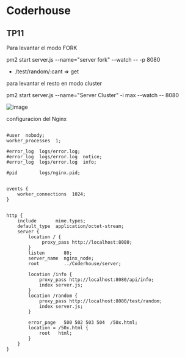 # Coderhouse
## TP11

Para levantar el modo FORK

pm2 start server.js --name="server fork" --watch -- -p 8080
* /test/random/:cant => get 

para levantar el resto en modo cluster 

pm2 start server.js --name="Server Cluster" -i max  --watch -- 8080


![image](https://user-images.githubusercontent.com/104037356/197068038-fadc50ed-3dd8-4541-af46-488dcbf9dad4.png)

configuracion del Nginx
```

#user  nobody;
worker_processes  1;

#error_log  logs/error.log;
#error_log  logs/error.log  notice;
#error_log  logs/error.log  info;

#pid        logs/nginx.pid;


events {
    worker_connections  1024;
}


http {
    include       mime.types;
    default_type  application/octet-stream; 
    server {
        location / {
             proxy_pass http://localhost:8080;
        }
        listen       80;
        server_name  nginx_node;
        root         ../Coderhouse/server;

        location /info {
            proxy_pass http://localhost:8080/api/info;
            index server.js;
        }
        location /random {
            proxy_pass http://localhost:8080/test/random;
            index server.js;
        }
    
        error_page   500 502 503 504  /50x.html;
        location = /50x.html {
            root   html;
        }
    }
}
```
